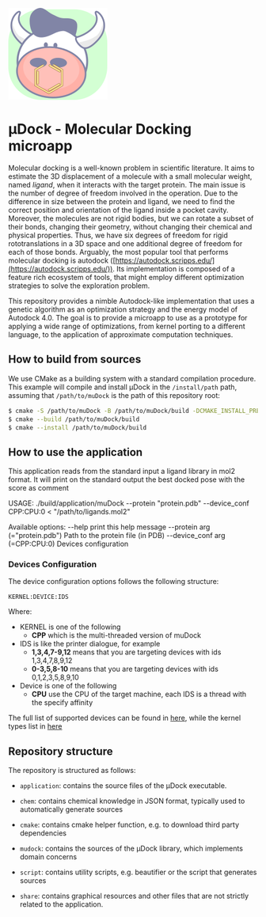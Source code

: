 ![muDock_icon](share/icon_200_186.png)

# µDock - Molecular Docking microapp

Molecular docking is a well-known problem in scientific literature.
It aims to estimate the 3D displacement of a molecule with a small molecular weight, named _ligand_, when it interacts with the target protein.
The main issue is the number of degree of freedom involved in the operation.
Due to the difference in size between the protein and ligand, we need to find the correct position and orientation of the ligand inside a pocket cavity.
Moreover, the molecules are not rigid bodies, but we can rotate a subset of their bonds, changing their geometry, without changing their chemical and physical properties.
Thus, we have six degrees of freedom for rigid rototranslations in a 3D space and one additional degree of freedom for each of those bonds.
Arguably, the most popular tool that performs molecular docking is autodock ([https://autodock.scripps.edu/](https://autodock.scripps.edu/)).
Its implementation is composed of a feature rich ecosystem of tools, that might employ different optimization strategies to solve the exploration problem.

This repository provides a nimble Autodock-like implementation that uses a genetic algorithm as an optimization strategy and the energy model of Autodock 4.0.
The goal is to provide a microapp to use as a prototype for applying a wide range of optimizations, from kernel porting to a different language, to the application of approximate computation techniques.

## How to build from sources

We use CMake as a building system with a standard compilation procedure.
This example will compile and install µDock in the `/install/path` path, assuming that `/path/to/muDock` is the path of this repository root:

```bash
$ cmake -S /path/to/muDock -B /path/to/muDock/build -DCMAKE_INSTALL_PREFIX=/install/path
$ cmake --build /path/to/muDock/build
$ cmake --install /path/to/muDock/build
```

## How to use the application

This application reads from the standard input a ligand library in mol2 format. It will print on the standard output the best docked pose with the score as comment

USAGE: ./build/application/muDock --protein "protein.pdb" --device_conf CPP:CPU:0 < "/path/to/ligands.mol2"

Available options:
--help print this help message
--protein arg (="protein.pdb") Path to the protein file (in PDB)
--device_conf arg (=CPP:CPU:0) Devices configuration

### Devices Configuration

The device configuration options follows the following structure:

```
KERNEL:DEVICE:IDS
```

Where:

- KERNEL is one of the following
  - **CPP** which is the multi-threaded version of muDock
- IDS is like the printer dialogue, for example
  - **1,3,4,7-9,12** means that you are targeting devices with ids 1,3,4,7,8,9,12
  - **0-3,5,8-10** means that you are targeting devices with ids 0,1,2,3,5,8,9,10
- Device is one of the following
  - **CPU** use the CPU of the target machine, each IDS is a thread with the specify affinity

The full list of supported devices can be found in [here](./mudock/include/mudock/devices/device_types.hpp), while the kernel types list in [here](./mudock/include/mudock/devices/kernel_types.hpp)

## Repository structure

The repository is structured as follows:

- `application`: contains the source files of the µDock executable.

- `chem`: contains chemical knowledge in JSON format, typically used to automatically generate sources

- `cmake`: contains cmake helper function, e.g. to download third party dependencies

- `mudock`: contains the sources of the µDock library, which implements domain concerns

- `script`: contains utility scripts, e.g. beautifier or the script that generates sources

- `share`: contains graphical resources and other files that are not strictly related to the application.
